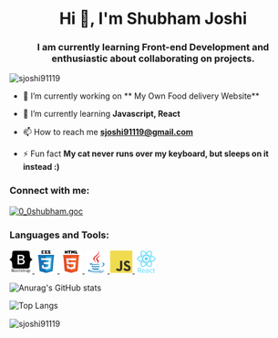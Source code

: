 
<h1 align="center">Hi 👋, I'm Shubham Joshi</h1>
<h3 align="center">I am currently learning Front-end Development and enthusiastic about collaborating on projects.</h3>

<p align="left"> <img src="https://komarev.com/ghpvc/?username=sjoshi91119&label=Profile%20views&color=f0aa14&style=plastic" alt="sjoshi91119" /> </p>

- 🔭 I’m currently working on ** My Own Food delivery Website**

- 🌱 I’m currently learning **Javascript, React**

- 📫 How to reach me **sjoshi91119@gmail.com**

- ⚡ Fun fact **My cat never runs over my keyboard, but sleeps on it instead :)**

<h3 align="left">Connect with me:</h3>
<p align="left">
<a href="https://instagram.com/0_0shubham.goc" target="blank"><img align="center" src="https://raw.githubusercontent.com/rahuldkjain/github-profile-readme-generator/master/src/images/icons/Social/instagram.svg" alt="0_0shubham.goc" height="30" width="40" /></a>
</p>

<h3 align="left">Languages and Tools:</h3>
<p align="left"> <a href="https://getbootstrap.com" target="_blank" rel="noreferrer"> <img src="https://raw.githubusercontent.com/devicons/devicon/master/icons/bootstrap/bootstrap-plain-wordmark.svg" alt="bootstrap" width="40" height="40"/> </a> <a href="https://www.w3schools.com/css/" target="_blank" rel="noreferrer"> <img src="https://raw.githubusercontent.com/devicons/devicon/master/icons/css3/css3-original-wordmark.svg" alt="css3" width="40" height="40"/> </a> <a href="https://www.w3.org/html/" target="_blank" rel="noreferrer"> <img src="https://raw.githubusercontent.com/devicons/devicon/master/icons/html5/html5-original-wordmark.svg" alt="html5" width="40" height="40"/> </a> <a href="https://www.java.com" target="_blank" rel="noreferrer"> <img src="https://raw.githubusercontent.com/devicons/devicon/master/icons/java/java-original.svg" alt="java" width="40" height="40"/> </a> <a href="https://developer.mozilla.org/en-US/docs/Web/JavaScript" target="_blank" rel="noreferrer"> <img src="https://raw.githubusercontent.com/devicons/devicon/master/icons/javascript/javascript-original.svg" alt="javascript" width="40" height="40"/> </a> <a href="https://reactjs.org/" target="_blank" rel="noreferrer"> <img src="https://raw.githubusercontent.com/devicons/devicon/master/icons/react/react-original-wordmark.svg" alt="react" width="40" height="40"/> </a> </p>

![Anurag's GitHub stats](https://github-readme-stats.vercel.app/api?username=sjoshi91119&count_private=true&show_icons=true&theme=gruvbox)

![Top Langs](https://github-readme-stats.vercel.app/api/top-langs/?username=sjoshi91119)

<p><img align="center" src="https://github-readme-streak-stats.herokuapp.com/?user=sjoshi91119&" alt="sjoshi91119" /></p>
